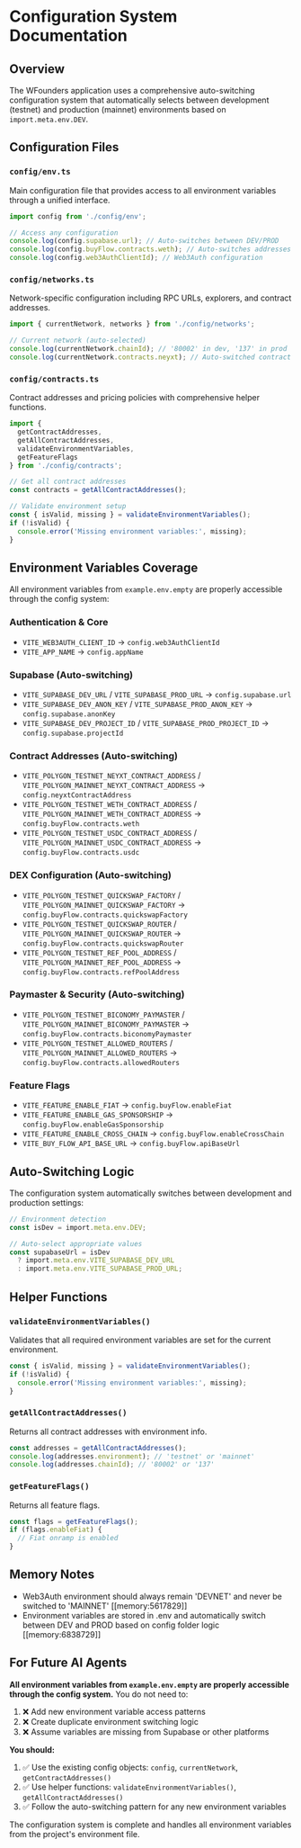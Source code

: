 # Configuration System Documentation

## Overview

The WFounders application uses a comprehensive auto-switching configuration system that automatically selects between development (testnet) and production (mainnet) environments based on `import.meta.env.DEV`.

## Configuration Files

### `config/env.ts`
Main configuration file that provides access to all environment variables through a unified interface.

```typescript
import config from './config/env';

// Access any configuration
console.log(config.supabase.url); // Auto-switches between DEV/PROD
console.log(config.buyFlow.contracts.weth); // Auto-switches addresses
console.log(config.web3AuthClientId); // Web3Auth configuration
```

### `config/networks.ts`
Network-specific configuration including RPC URLs, explorers, and contract addresses.

```typescript
import { currentNetwork, networks } from './config/networks';

// Current network (auto-selected)
console.log(currentNetwork.chainId); // '80002' in dev, '137' in prod
console.log(currentNetwork.contracts.neyxt); // Auto-switched contract address
```

### `config/contracts.ts`
Contract addresses and pricing policies with comprehensive helper functions.

```typescript
import { 
  getContractAddresses, 
  getAllContractAddresses,
  validateEnvironmentVariables,
  getFeatureFlags 
} from './config/contracts';

// Get all contract addresses
const contracts = getAllContractAddresses();

// Validate environment setup
const { isValid, missing } = validateEnvironmentVariables();
if (!isValid) {
  console.error('Missing environment variables:', missing);
}
```

## Environment Variables Coverage

All environment variables from `example.env.empty` are properly accessible through the config system:

### Authentication & Core
- `VITE_WEB3AUTH_CLIENT_ID` → `config.web3AuthClientId`
- `VITE_APP_NAME` → `config.appName`

### Supabase (Auto-switching)
- `VITE_SUPABASE_DEV_URL` / `VITE_SUPABASE_PROD_URL` → `config.supabase.url`
- `VITE_SUPABASE_DEV_ANON_KEY` / `VITE_SUPABASE_PROD_ANON_KEY` → `config.supabase.anonKey`
- `VITE_SUPABASE_DEV_PROJECT_ID` / `VITE_SUPABASE_PROD_PROJECT_ID` → `config.supabase.projectId`

### Contract Addresses (Auto-switching)
- `VITE_POLYGON_TESTNET_NEYXT_CONTRACT_ADDRESS` / `VITE_POLYGON_MAINNET_NEYXT_CONTRACT_ADDRESS` → `config.neyxtContractAddress`
- `VITE_POLYGON_TESTNET_WETH_CONTRACT_ADDRESS` / `VITE_POLYGON_MAINNET_WETH_CONTRACT_ADDRESS` → `config.buyFlow.contracts.weth`
- `VITE_POLYGON_TESTNET_USDC_CONTRACT_ADDRESS` / `VITE_POLYGON_MAINNET_USDC_CONTRACT_ADDRESS` → `config.buyFlow.contracts.usdc`

### DEX Configuration (Auto-switching)
- `VITE_POLYGON_TESTNET_QUICKSWAP_FACTORY` / `VITE_POLYGON_MAINNET_QUICKSWAP_FACTORY` → `config.buyFlow.contracts.quickswapFactory`
- `VITE_POLYGON_TESTNET_QUICKSWAP_ROUTER` / `VITE_POLYGON_MAINNET_QUICKSWAP_ROUTER` → `config.buyFlow.contracts.quickswapRouter`
- `VITE_POLYGON_TESTNET_REF_POOL_ADDRESS` / `VITE_POLYGON_MAINNET_REF_POOL_ADDRESS` → `config.buyFlow.contracts.refPoolAddress`

### Paymaster & Security (Auto-switching)
- `VITE_POLYGON_TESTNET_BICONOMY_PAYMASTER` / `VITE_POLYGON_MAINNET_BICONOMY_PAYMASTER` → `config.buyFlow.contracts.biconomyPaymaster`
- `VITE_POLYGON_TESTNET_ALLOWED_ROUTERS` / `VITE_POLYGON_MAINNET_ALLOWED_ROUTERS` → `config.buyFlow.contracts.allowedRouters`

### Feature Flags
- `VITE_FEATURE_ENABLE_FIAT` → `config.buyFlow.enableFiat`
- `VITE_FEATURE_ENABLE_GAS_SPONSORSHIP` → `config.buyFlow.enableGasSponsorship`
- `VITE_FEATURE_ENABLE_CROSS_CHAIN` → `config.buyFlow.enableCrossChain`
- `VITE_BUY_FLOW_API_BASE_URL` → `config.buyFlow.apiBaseUrl`

## Auto-Switching Logic

The configuration system automatically switches between development and production settings:

```typescript
// Environment detection
const isDev = import.meta.env.DEV;

// Auto-select appropriate values
const supabaseUrl = isDev 
  ? import.meta.env.VITE_SUPABASE_DEV_URL
  : import.meta.env.VITE_SUPABASE_PROD_URL;
```

## Helper Functions

### `validateEnvironmentVariables()`
Validates that all required environment variables are set for the current environment.

```typescript
const { isValid, missing } = validateEnvironmentVariables();
if (!isValid) {
  console.error('Missing environment variables:', missing);
}
```

### `getAllContractAddresses()`
Returns all contract addresses with environment info.

```typescript
const addresses = getAllContractAddresses();
console.log(addresses.environment); // 'testnet' or 'mainnet'
console.log(addresses.chainId); // '80002' or '137'
```

### `getFeatureFlags()`
Returns all feature flags.

```typescript
const flags = getFeatureFlags();
if (flags.enableFiat) {
  // Fiat onramp is enabled
}
```

## Memory Notes

- Web3Auth environment should always remain 'DEVNET' and never be switched to 'MAINNET' [[memory:5617829]]
- Environment variables are stored in .env and automatically switch between DEV and PROD based on config folder logic [[memory:6838729]]

## For Future AI Agents

**All environment variables from `example.env.empty` are properly accessible through the config system.** You do not need to:

1. ❌ Add new environment variable access patterns
2. ❌ Create duplicate environment switching logic
3. ❌ Assume variables are missing from Supabase or other platforms

**You should:**

1. ✅ Use the existing config objects: `config`, `currentNetwork`, `getContractAddresses()`
2. ✅ Use helper functions: `validateEnvironmentVariables()`, `getAllContractAddresses()`
3. ✅ Follow the auto-switching pattern for any new environment variables

The configuration system is complete and handles all environment variables from the project's environment file.
